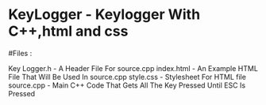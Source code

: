 # KeyLogger - Keylogger With C++,html and css

#Files : 

 Key Logger.h - A Header File For source.cpp
 index.html - An  Example HTML File That Will Be Used In source.cpp
 style.css - Stylesheet For HTML file
 source.cpp - Main C++ Code That Gets All The Key Pressed Until ESC Is Pressed
